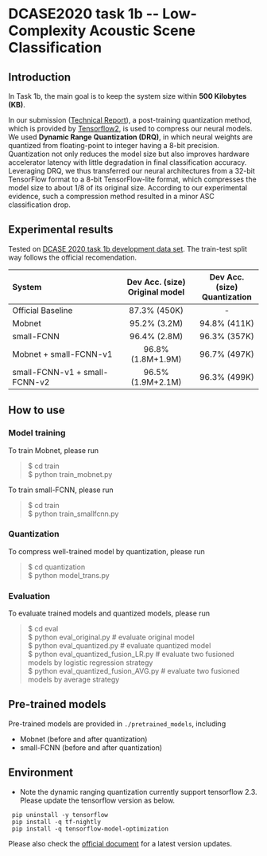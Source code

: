 # DCASE2020 task 1b -- Low-Complexity Acoustic Scene Classification

## Introduction
In Task 1b, the main goal is to keep the system size within **500 Kilobytes (KB)**. 

In our submission ([Technical Report](https://arxiv.org/abs/2007.08389)), a post-training quantization method, which is provided by [Tensorflow2](https://www.tensorflow.org/tutorials), is used to compress our neural models. We used **Dynamic Range Quantization (DRQ)**, in which neural weights are quantized from floating-point to integer having a 8-bit precision. Quantization not only reduces the model size but also improves hardware accelerator latency with little degradation in final classification accuracy. Leveraging DRQ, we thus transferred our neural architectures from a 32-bit TensorFlow format to a 8-bit TensorFlow-lite format, which compresses the model size to about 1/8 of its original size. According to our experimental evidence, such a compression method resulted in a minor ASC classification drop.


## Experimental results 
Tested on [DCASE 2020 task 1b development data set](http://dcase.community/challenge2020/task-acoustic-scene-classification#subtask-b). The train-test split way follows the official recomendation.  

| System       |   Dev Acc. (size)<br> Original model| Dev Acc. (size) <br> Quantization | 
| :---         |      :----:   | :---: | 
| Official Baseline     | 87.3% (450K)   |  - | 
|   Mobnet  | 95.2% (3.2M)    | 94.8% (411K) | 
|   small-FCNN    |  96.4% (2.8M)    | 96.3% (357K) | 
|   Mobnet + small-FCNN-v1   | 96.8% (1.8M+1.9M)      | 96.7% (497K) | 
|   small-FCNN-v1 + small-FCNN-v2   | 96.5% (1.9M+2.1M)     | 96.3% (499K)| 


## How to use

### Model training
To train Mobnet, please run
> \$ cd train  
> \$ python train_mobnet.py  

To train small-FCNN, please run
> \$ cd train  
> \$ python train_smallfcnn.py  

### Quantization
To compress well-trained model by quantization, please run
> \$ cd quantization  
> \$ python model_trans.py  

### Evaluation
To evaluate trained models and quantized models, please run
> \$ cd eval  
> \$ python eval_original.py  \# evaluate original model  
> \$ python eval_quantized.py  \# evaluate quantized model  
> \$ python eval_quantized_fusion_LR.py  \# evaluate two fusioned models by logistic regression strategy  
> \$ python eval_quantized_fusion_AVG.py  \# evaluate two fusioned models by average strategy   
 

## Pre-trained models
Pre-trained models are provided in `./pretrained_models`, including
* Mobnet (before and after quantization)
* small-FCNN (before and after quantization)
 
 
## Environment 

- Note the dynamic ranging quantization currently support tensorflow 2.3. Please update the tensorflow version as below.


```shell
 pip uninstall -y tensorflow
 pip install -q tf-nightly
 pip install -q tensorflow-model-optimization
```

Please also check the [official document](https://www.tensorflow.org/model_optimization/guide/quantization/training_example) for a latest version updates.
